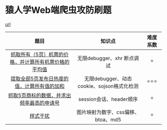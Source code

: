 # 猿人学Web端爬虫攻防刷题

[url](https://match.yuanrenxue.cn/list "点我")

|                                 题目                                 |                   知识点                   | 难度系数 |
| :-------------------------------------------------------------------: | :----------------------------------------: | :------: |
| [抓取所有（5页）机票的价格，并计算所有机票价格的平均值](1.practice1 "点我") |         无限debugger、xhr 断点调试         |    ⭐    |
|      [提取全部5页发布日热度的值，计算所有值的加和](2.practice2 "点我")      | 无限debugger、动态cookie、sojson格式化检测 |  ⭐⭐⭐  |
|       [抓取5页商标的数据，并求出频率最高的申请号](3.practice3 "点我")       |          session会话、header顺序          |    ⭐    |
|                       [样式干扰](4.practice4 "点我")                       |     图片映射为数字、css偏移、btoa、md5     |    ⭐    |
